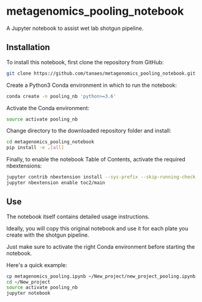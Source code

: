 # metagenomics_pooling_notebook

A Jupyter notebook to assist wet lab shotgun pipeline.

## Installation

To install this notebook, first clone the repository from GitHub:

```bash
git clone https://github.com/tanaes/metagenomics_pooling_notebook.git
```

Create a Python3 Conda environment in which to run the notebook:

```bash
conda create -n pooling_nb 'python>=3.6'
```

Activate the Conda environment:

```bash
source activate pooling_nb
```

Change directory to the downloaded repository folder and install:

```bash
cd metagenomics_pooling_notebook
pip install -e .[all]
```

Finally, to enable the notebook Table of Contents, activate the
required nbextensions:

```bash
jupyter contrib nbextension install --sys-prefix --skip-running-check
jupyter nbextension enable toc2/main
```


## Use

The notebook itself contains detailed usage instructions. 

Ideally, you will copy this original notebook and use it for each plate you
create with the shotgun pipeline.

Just make sure to activate the right Conda environment before starting the
notebook.

Here's a quick example:

```bash
cp metagenomics_pooling.ipynb ~/New_project/new_project_pooling.ipynb
cd ~/New_project
source activate pooling_nb
jupyter notebook
```
